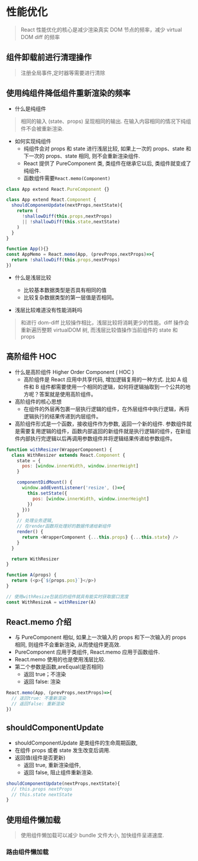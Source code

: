 # 性能优化

> React 性能优化的核心是减少渲染真实 DOM 节点的频率，减少 virtual DOM diff 的频率

## 组件卸载前进行清理操作
> 注册全局事件,定时器等需要进行清除

## 使用纯组件降低组件重新渲染的频率

- 什么是纯组件
> 相同的输入 (state、props) 呈现相同的输出. 在输入内容相同的情况下纯组件不会被重新渲染.

- 如何实现纯组件
  - 纯组件会对 props 和 state 进行浅层比较, 如果上一次的 props、state 和下一次的 props、state 相同, 则不会重新渲染组件.
  - React 提供了 PureComponent 类, 类组件在继承它以后, 类组件就变成了纯组件. 
  - 函数组件需要`React.memo(Component)`

```js
class App extend React.PureComponent {}

class App extend React.Component {
  shouldComponenUpdate(nextProps,nextState){
    return (
      !shallowDiff(this.props,nextProps) 
      || !shallowDiff(this.state,nextState)
    )
  }
}

function App(){}
const AppMemo = React.memo(App, (prevProps,nextProps)=>{
  return !shallowDiff(this.props,nextProps)
})

```

- 什么是浅层比较
  - 比较基本数据类型是否具有相同的值
  - 比较复杂数据类型的第一层值是否相同。

- 浅层比较难道没有性能消耗吗

> 和进行 dom-diff 比较操作相比，浅层比较将消耗更少的性能。diff 操作会重新遍历整颗 virtualDOM 树, 而浅层比较值操作当前组件的 state 和 props

## 高阶组件 HOC
- 什么是高阶组件 Higher Order Component ( HOC )
  - 高阶组件是 React 应用中共享代码, 增加逻辑复用的一种方式. 比如 A 组件和 B 组件都需要使用一个相同的逻辑，如何将逻辑抽取到一个公共的地方呢？答案就是使用高阶组件。
- 高阶组件的核心思想
  - 在组件的外层再包裹一层执行逻辑的组件，在外层组件中执行逻辑，再将逻辑执行的结果传递到内层组件。
- 高阶组件形式是一个函数，接收组件作为参数, 返回一个新的组件. 参数组件就是需要复用逻辑的组件，函数内部返回的新组件就是执行逻辑的组件，在新组件内部执行完逻辑以后再调用参数组件并将逻辑结果传递给参数组件。

```js
function withResizer(WrapperComponent) {
  class WithResizer extends React.Component {
    state = {
      pos: [window.innerWidth, window.innerHeight]
    }

    componentDidMount() {
      window.addEventListener('resize', ()=>{
        this.setState({
          pos: [window.innerWidth, window.innerHeight]
        })
      }))
    }
    // 处理业务逻辑,
    // 在render函数将处理好的数据传递给新组件
    render() {
      return <WrapperComponent {...this.props} {...this.state} />
    }
  }

  return WithResizer
}

function A(props) {
  return (<p>{`${props.pos}`}</p>)
}

// 使用withResize包装后的组件就具有能实时获取窗口宽度
const WithResizeA = withResizer(A)
```

## React.memo 介绍

- 与 PureComponent 相似, 如果上一次输入的 props 和下一次输入的 props 相同, 则组件不会重新渲染, 从而使组件更高效.
- PureComponent 应用于类组件, React.memo 应用于函数组件.
- React.memo 使用的也是使用浅层比较.
- 第二个参数是函数,areEqual(是否相同)
  - 返回 true；不渲染
  - 返回 false: 渲染

```js
React.memo(App, (prevProps,nextProps)=>{
  // 返回true: 不重新渲染
  // 返回false: 重新渲染
})
```

## shouldComponentUpdate

- shouldComponentUpdate 是类组件的生命周期函数, 
- 在组件 props 或者 state 发生改变后调用. 
- 返回值(组件是否更新)
  - 返回 true, 重新渲染组件, 
  - 返回 false, 阻止组件重新渲染.

```js
shouldComponentUpdate(nextProps,nextState){
  // this.props nextProps
  // this.state nextState
}
```

## 使用组件懒加载

> 使用组件懒加载可以减少 bundle 文件大小, 加快组件呈递速度.

### 路由组件懒加载

